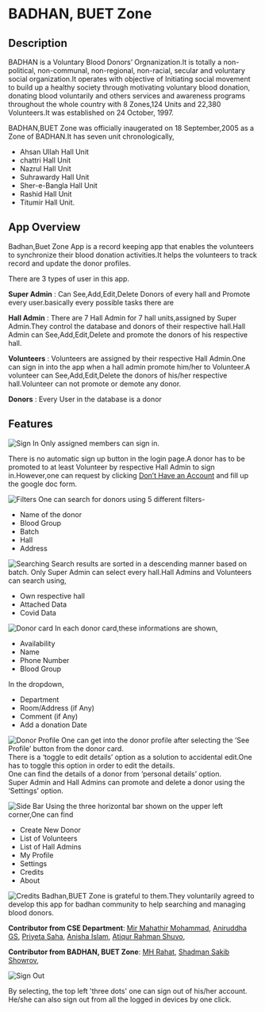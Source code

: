 # BADHAN, BUET Zone
## Description

BADHAN is a Voluntary Blood Donors’ Orgnanization.It is totally a non-political, non-communal, non-regional, non-racial, secular and voluntary social organization.It operates with objective of Initiating social movement to build up a healthy society through motivating voluntary blood donation, donating blood voluntarily and others services and awareness programs throughout the whole country with 8 Zones,124 Units and 22,380 Volunteers.It was established on 24 October, 1997.

BADHAN,BUET Zone was officially inaugerated  on 18 September,2005 as a Zone of BADHAN.It has seven unit 
chronologically,
- Ahsan Ullah Hall Unit
- chattri Hall Unit 
- Nazrul Hall Unit
- Suhrawardy Hall Unit
- Sher-e-Bangla Hall Unit
- Rashid Hall Unit
- Titumir Hall Unit.

## App Overview

Badhan,Buet Zone App is a record keeping app that enables the volunteers to synchronize their blood donation activities.It helps the volunteers to track record and update the donor profiles.

There are 3 types of user in this app.

**Super Admin** : Can See,Add,Edit,Delete Donors of every hall and Promote every user.basically every possible tasks there are

**Hall Admin** : There are 7 Hall Admin for 7 hall units,assigned by Super Admin.They control the database and donors of their respective hall.Hall Admin can See,Add,Edit,Delete and promote the donors of his respective hall.

**Volunteers** :  Volunteers are assigned by their respective Hall Admin.One can sign in into the app when a hall admin promote him/her to Volunteer.A volunteer can  See,Add,Edit,Delete the donors of his/her respective hall.Volunteer can not  promote or demote any donor.

**Donors** : Every User in the database is a donor

## Features

![Sign In](https://user-images.githubusercontent.com/38842742/118790600-c0e9b600-b8b7-11eb-857e-25bba44a4226.gif)
Only assigned members can sign in.

There is no automatic sign up button in the login page.A donor has  to be promoted to at least Volunteer by respective Hall Admin to sign in.However,one can request by clicking [Don’t Have an Account](https://docs.google.com/forms/d/1G4SYOGWoERJzPVuLUu1bSVUaOQEieCPoEKojf_gjh7g/) and fill up the google doc form.

![Filters](https://user-images.githubusercontent.com/38842742/118790528-a9aac880-b8b7-11eb-9135-eb49c1f67459.gif)
One can search for donors using 5 different filters-

- Name of the donor
- Blood Group
- Batch
- Hall
- Address

![Searching](https://user-images.githubusercontent.com/38842742/118790546-afa0a980-b8b7-11eb-831f-bb06b312ea66.gif)
Search results are sorted in a descending manner based on batch.
Only Super Admin can select every hall.Hall Admins and Volunteers can search using,
- Own respective hall
- Attached Data
- Covid Data

![Donor card](https://user-images.githubusercontent.com/38842742/118790462-9ac41600-b8b7-11eb-935a-72596e7a1b1a.gif)
In each donor card,these informations are shown,
- Availability
- Name
- Phone Number
- Blood Group <br/>

In the dropdown,
- Department
- Room/Address (if Any)
- Comment (if Any)
- Add a donation Date

![Donor Profile](https://user-images.githubusercontent.com/38842742/118790492-a1eb2400-b8b7-11eb-8339-eedde397d340.gif)
One can get into the donor profile after selecting the ‘See Profile’ button from the donor card.<br/>
There is a ‘toggle to edit details’ option as a solution to accidental edit.One has to toggle this option in order to edit the details.<br/>
One can find the details of a donor from ‘personal details’ option.<br/>
Super Admin and Hall Admins can promote and delete a donor using the ‘Settings’ option.

![Side Bar](https://user-images.githubusercontent.com/38842742/118790565-b5968a80-b8b7-11eb-97a1-daa3606fe7a5.gif)
Using the three horizontal bar shown on the upper left corner,One can find
- Create New Donor
- List of Volunteers
- List of Hall Admins
- My Profile
- Settings
- Credits
- About


![Credits](https://user-images.githubusercontent.com/38842742/118790416-8e3fbd80-b8b7-11eb-82d2-52340315cf7e.gif)
Badhan,BUET Zone is grateful to them.They voluntarily agreed to develop this app for badhan community to help searching and managing blood donors.

**Contributor from CSE Department**: 
[Mir Mahathir Mohammad](https://www.facebook.com/MirMahathirMohammad?_rdc=1&_rdr),
[Aniruddha GS](https://www.facebook.com/aniruddhags3927),
[Priyeta Saha](https://www.facebook.com/profile.php?id=100010509641367),
[Anisha Islam](https://www.facebook.com/anisha.islam.1690),
[Atiqur Rahman Shuvo](https://www.facebook.com/Shiroe041),

**Contributor from BADHAN, BUET Zone**: 
[MH Rahat](https://www.facebook.com/mhrahat01),
[Shadman Sakib Showrov](https://www.facebook.com/Showrov1996),

![Sign Out](https://user-images.githubusercontent.com/38842742/118790614-c3e4a680-b8b7-11eb-9e24-3bd1d9c1b756.gif)

By selecting, the top left 'three dots' one can sign out of his/her account. He/she can also sign out from all the logged in devices by one click.


